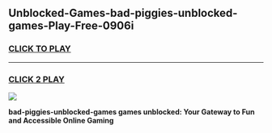 
## Unblocked-Games-bad-piggies-unblocked-games-Play-Free-0906i
<h3>
<a href="https://premium76.site?title=bad-piggies-unblocked-games&ref=10A">CLICK TO PLAY</a></h3>
<hr>

<h3>
<a href="https://premium76.site?title=bad-piggies-unblocked-games&ref=10A">CLICK 2 PLAY</a>
  
</h3>

<a href="https://premium76.site?title=bad-piggies-unblocked-games&ref=10A"><img src="https://clearcache.store/games.png"></a>


**bad-piggies-unblocked-games games unblocked: Your Gateway to Fun and Accessible Online Gaming**
